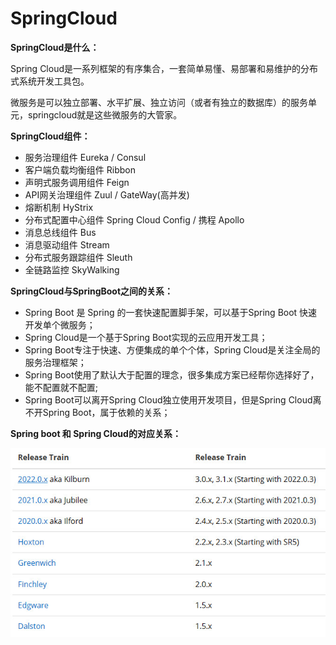 # SpringCloud

**SpringCloud是什么：**

Spring Cloud是一系列框架的有序集合，一套简单易懂、易部署和易维护的分布式系统开发工具包。

微服务是可以独立部署、水平扩展、独立访问（或者有独立的数据库）的服务单元，springcloud就是这些微服务的大管家。

**SpringCloud组件：**

- 服务治理组件 Eureka / Consul
- 客户端负载均衡组件 Ribbon 
- 声明式服务调用组件 Feign 
- API网关治理组件 Zuul / GateWay(高并发) 
- 熔断机制 HyStrix 
- 分布式配置中心组件 Spring Cloud Config / 携程 Apollo 
-  消息总线组件 Bus
-  消息驱动组件 Stream 
- 分布式服务跟踪组件 Sleuth 
-  全链路监控 SkyWalking

**SpringCloud与SpringBoot之间的关系：**

- Spring Boot 是 Spring 的一套快速配置脚手架，可以基于Spring Boot 快速开发单个微服务；
- Spring Cloud是一个基于Spring Boot实现的云应用开发工具；
- Spring Boot专注于快速、方便集成的单个个体，Spring Cloud是关注全局的服务治理框架；
- Spring Boot使用了默认大于配置的理念，很多集成方案已经帮你选择好了，能不配置就不配置;
- Spring Boot可以离开Spring Cloud独立使用开发项目，但是Spring Cloud离不开Spring Boot，属于依赖的关系；

**Spring boot 和 Spring Cloud的对应关系：**

![](../imgs/springcloud/version-corres.jpg)